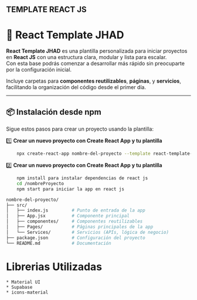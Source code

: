 ## TEMPLATE REACT JS
# 🚀 React Template JHAD

**React Template JHAD** es una plantilla personalizada para iniciar proyectos en **React JS** con una estructura clara, modular y lista para escalar.  
Con esta base podrás comenzar a desarrollar más rápido sin preocuparte por la configuración inicial.  

Incluye carpetas para **componentes reutilizables**, **páginas**, y **servicios**, facilitando la organización del código desde el primer día.  

---

## 📦 Instalación desde npm  

Sigue estos pasos para crear un proyecto usando la plantilla:  

1️⃣ **Crear un nuevo proyecto con Create React App y tu plantilla**  
```bash
    npx create-react-app nombre-del-proyecto --template react-template-jhad

```


2️⃣ **Crear un nuevo proyecto con Create React App y tu plantilla**  

```bash
    npm install para instalar dependencias de react js
    cd /nombreProyecto
    npm start para iniciar la app en react js
```
```bash
nombre-del-proyecto/
├── src/
│   ├── index.js         # Punto de entrada de la app
│   ├── App.jsx          # Componente principal
│   ├── componentes/     # Componentes reutilizables
│   ├── Pages/           # Páginas principales de la app
│   └── Services/        # Servicios (APIs, lógica de negocio)
├── package.json         # Configuración del proyecto
└── README.md            # Documentación
```

#   Librerias Utilizadas

    * Material UI
    * Supabase
    * icons-material
